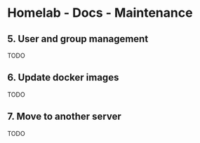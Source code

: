# Homelab - Docs - Maintenance

## 5. User and group management

TODO

## 6. Update docker images

TODO

## 7. Move to another server

TODO

